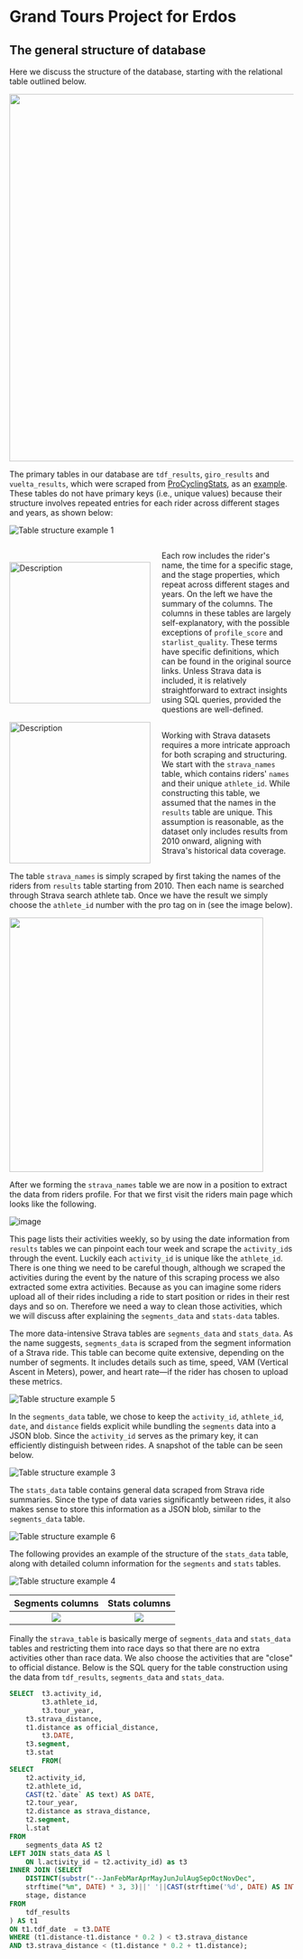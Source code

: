 # Grand Tours Project for Erdos

## The general structure of database

Here we discuss the structure of the database, starting with the relational
table outlined below.

<!-- ![table structure](assets/readme_images/ss_2_12.png) -->

<img src="assets/readme_images/ss_2_12.png" width="650">

The primary tables in our database are `tdf_results`, `giro_results` and
`vuelta_results`, which were scraped from
[ProCyclingStats](https://www.procyclingstats.com), as an
[example](https://www.procyclingstats.com/race/tour-de-france/2024/stage-20).
These tables do not have primary keys (i.e., unique values) because their
structure involves repeated entries for each rider across different stages and
years, as shown below:

![Table structure example 1](assets/readme_images/ss_2_1.png)

<div style="display: flex; align-items: center;"> <img
  src="assets/readme_images/ss_2_2.png" alt="Description" style="width: 250px;
  margin-right: 20px;"> <p>Each row includes the rider's name, the time for a
    specific stage, and the stage properties, which repeat across different
    stages and years. On the left we have the summary of the columns. The
    columns in these tables are largely self-explanatory, with the possible
    exceptions of <code>profile_score</code> and <code>starlist_quality</code>.
    These terms have specific definitions, which can be found in the original
    source links. Unless Strava data is included, it is relatively
    straightforward to extract insights using SQL queries, provided the
    questions are well-defined. </p> </div>

<div style="display: flex; align-items: center;">
  <img src="assets/readme_images/ss_2_7.png" alt="Description" style="width: 250px; margin-right: 20px;">
  <p>Working with Strava datasets requires a more intricate approach for both scraping and structuring. We start with the <code>strava_names</code> table, which contains riders' <code>names</code> and their unique <code>athlete_id</code>. While constructing this table, we assumed that the names in the <code>results</code> table are unique. This assumption is reasonable, as the dataset only includes results from 2010 onward, aligning with Strava's historical data coverage. </p>
</div>

The table `strava_names` is simply scraped by first taking the names of the riders from `results` table starting from 2010. Then each name is searched through Strava search athlete tab. Once we have the result we simply choose the `athlete_id` number with the pro tag on in (see the image below).

<img src="assets/readme_images/ss_2_10.png" width="450">

After we forming the `strava_names` table we are now in a position to extract the data from riders profile. For that we first
visit the riders main page which looks like the following.

![image](assets/readme_images/ss_2_11.png)

This page lists their activities weekly, so by using the date information from `results` tables we can pinpoint each tour week and scrape the `activity_id`s through the event. Luckily each `activity_id` is unique like the `athlete_id`. There is one thing we need to be careful though, although we scraped the activities during the event by the nature of this scraping process we also extracted some extra activities. Because as you can imagine some riders upload all of their rides including a ride to start position or rides in their rest days and so on. Therefore we need a way to clean those activities, which we will discuss after explaining the `segments_data` and `stats-data` tables.

The more data-intensive Strava tables are `segments_data` and `stats_data`. As the name suggests, `segments_data` is scraped from the segment information of a Strava ride. This table can become quite extensive, depending on the number of segments. It includes details such as time, speed, VAM (Vertical Ascent in Meters), power, and heart rate—if the rider has chosen to upload these metrics.

![Table structure example 5](assets/readme_images/ss_2_5.png)

In the `segments_data` table, we chose to keep the `activity_id`, `athlete_id`, `date`, and `distance` fields explicit while bundling the `segments` data into a JSON blob. Since the `activity_id` serves as the primary key, it can efficiently distinguish between rides. A snapshot of the table can be seen below.

![Table structure example 3](assets/readme_images/ss_2_3.png)

The `stats_data` table contains general data scraped from Strava ride summaries. Since the type of data varies significantly between rides, it also makes sense to store this information as a JSON blob, similar to the `segments_data` table.

![Table structure example 6](assets/readme_images/ss_2_6.png)

The following provides an example of the structure of the `stats_data` table, along with detailed column information for the `segments` and `stats` tables.

![Table structure example 4](assets/readme_images/ss_2_4.png)

Segments columns | Stats columns
:-------------------------:|:-------------------------:
![](assets/readme_images/ss_2_8.png) | ![](assets/readme_images/ss_2_9.png)

Finally the `strava_table` is basically merge of `segments_data` and `stats_data` tables and restricting them into race days so that there are no extra activities other than race data. We also choose the activities that are "close" to official distance. Below is the SQL query for the table construction using the data from `tdf_results`, `segments_data` and `stats_data`.

```sql
SELECT  t3.activity_id,
        t3.athlete_id,
        t3.tour_year,
	t3.strava_distance,
	t1.distance as official_distance,
        t3.DATE,
	t3.segment,
	t3.stat
        FROM(
SELECT
	t2.activity_id,
	t2.athlete_id,
	CAST(t2.`date` AS text) AS DATE,
	t2.tour_year,
	t2.distance as strava_distance,
	t2.segment,
	l.stat
FROM
	segments_data AS t2
LEFT JOIN stats_data AS l
	ON l.activity_id = t2.activity_id) as t3
INNER JOIN (SELECT
	DISTINCT(substr("--JanFebMarAprMayJunJulAugSepOctNovDec",
    strftime("%m", DATE) * 3, 3)||' '||CAST(strftime('%d', DATE) AS INTEGER)||' '||strftime('%Y', DATE)) AS tdf_date,
	stage, distance
FROM
	tdf_results
) AS t1
ON t1.tdf_date  = t3.DATE
WHERE (t1.distance-t1.distance * 0.2 ) < t3.strava_distance
AND t3.strava_distance < (t1.distance * 0.2 + t1.distance);

```
